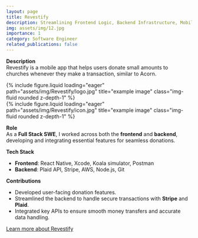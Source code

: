 ```yaml
---
layout: page
title: Revestify 
description: Streamlining Frontend Logic, Backend Infrastructure, Mobile App Builds, API Testing with Postman, and Database Management with MongoDB—covering a lot from all angles!
img: assets/img/12.jpg
importance: 1
category: Software Engineer
related_publications: false
---
```


**Description**  
Revestify is a mobile app that helps users donate small amounts to churches whenever they make a transaction, similar to Acorn.


<div class="row">
    <div class="col-sm mt-3 mt-md-0">
        {% include figure.liquid loading="eager" path="assets/img/Revestify/logo.jpg" title="example image" class="img-fluid rounded z-depth-1" %}
    </div>
    <div class="col-sm mt-3 mt-md-0">
        {% include figure.liquid loading="eager" path="assets/img/Revestify/icon.jpg" title="example image" class="img-fluid rounded z-depth-1" %}
    </div>
</div>


**Role**  
As a **Full Stack SWE**, I worked across both the **frontend** and **backend**, developing and integrating essential features for seamless donations.

**Tech Stack**  
- **Frontend**: React Native, Xcode, Koala simulator, Postman  
- **Backend**: Plaid API, Stripe, AWS, Node.js, Git

**Contributions**  
- Developed user-facing donation features.  
- Streamlined the backend to handle secure transactions with **Stripe** and **Plaid**.
- Integrated key APIs to ensure smooth money transfers and accurate data handling.

[Learn more about Revestify](https://revestify.com/investmentoppertunities)

